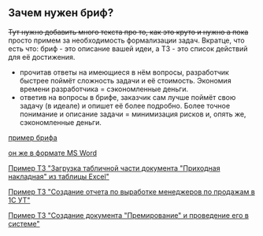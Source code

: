 ## Зачем нужен бриф?

~~Тут нужно добавить много текста про то, как это круто и нужно а пока~~ просто примем за  необходимость формализации задач. 
Вкратце, что есть что: бриф - это описание вашей идеи, а ТЗ - это список действий для её достижения.

- прочитав ответы на имеющиеся в нём вопросы, разработчик быстрее поймёт сложность задачи и её стоимость. Экономия времени разработчика = сэкономленные деньги.
- ответив на вопросы в брифе, заказчик сам лучше поймёт свою задачу (в идеале) и опишет её более подробно. Более точное понимание и описание задачи = минимизация рисков и, опять же, сэкономленные деньги.

[пример брифа](https://github.com/fokusov/1C-docs/blob/master/Brief.md)

[он же в формате MS Word](https://github.com/fokusov/1C-docs/blob/master/%D0%B1%D1%80%D0%B8%D1%84_1%D1%81.docx)

[Пример ТЗ "Загрузка табличной части документа "Приходная накладная" из таблицы Excel"](https://github.com/fokusov/1C-docs/blob/master/TZ1.md)

[Пример ТЗ "Создание отчета по выработке менеджеров по продажам в 1С УТ"](https://github.com/fokusov/1C-docs/blob/master/TZ2.md)

[Пример ТЗ "Создание документа "Премирование" и проведение его в системе"](https://github.com/fokusov/1C-docs/blob/master/TZ3.md)
